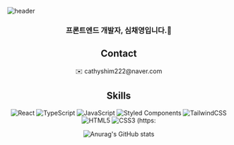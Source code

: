 ![header](https://capsule-render.vercel.app/api?type=soft&color=gradient&height=150&section=header&text=Chaeng's%20GitHub&fontSize=40)

### <p align="center">프론트엔드 개발자, 심채영입니다.🥰</p>

<div align="center">
<h2>Contact</h2>
<p align="center">✉️ cathyshim222@naver.com</p>
</div>
    
    
<div align="center">
<h2>Skills</h2>
  
![React](https://img.shields.io/badge/react-%2320232a.svg?style=for-the-badge&logo=react&logoColor=%2361DAFB)
![TypeScript](https://img.shields.io/badge/typescript-%23007ACC.svg?style=for-the-badge&logo=typescript&logoColor=white)
![JavaScript](https://img.shields.io/badge/javascript-%23323330.svg?style=for-the-badge&logo=javascript&logoColor=%23F7DF1E)
![Styled Components](https://img.shields.io/badge/styled--components-DB7093?style=for-the-badge&logo=styled-components&logoColor=white)
![TailwindCSS](https://img.shields.io/badge/tailwindcss-%2338B2AC.svg?style=for-the-badge&logo=tailwind-css&logoColor=white)
![HTML5](https://img.shields.io/badge/html5-%23E34F26.svg?style=for-the-badge&logo=html5&logoColor=white)
![CSS3](https://img.shields.io/badge/css3-%231572B6.svg?style=for-the-badge&logo=css3&logoColor=white)
  (https:

![Anurag's GitHub stats](https://github-readme-stats.vercel.app/api?username=chaengs&show_icons=true&theme=radical)
</div>
<!--
**chaengs/chaengs** is a ✨ _special_ ✨ repository because its `README.md` (this file) appears on your GitHub profile.

Here are some ideas to get you started:

- 🔭 I’m currently working on ...
- 🌱 I’m currently learning ...
- 👯 I’m looking to collaborate on ...
- 🤔 I’m looking for help with ...
- 💬 Ask me about ...
- 📫 How to reach me: ...
- 😄 Pronouns: ...
- ⚡ Fun fact: ...
-->
